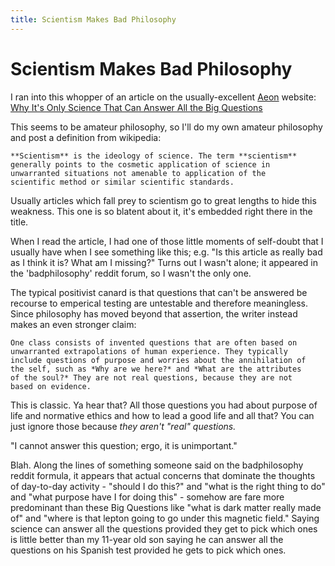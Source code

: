 ```yaml
---
title: Scientism Makes Bad Philosophy
---
```


# Scientism Makes Bad Philosophy

I ran into this whopper of an article on the usually-excellent
[Aeon](aeon.co) website:
[Why It's Only Science That Can Answer All the Big
Questions](https://aeon.co/ideas/why-its-only-science-that-can-answer-all-the-big-questions)

This seems to be amateur philosophy, so I'll do my own amateur
philosophy and post a definition from wikipedia:

    **Scientism** is the ideology of science. The term **scientism**
    generally points to the cosmetic application of science in
    unwarranted situations not amenable to application of the
    scientific method or similar scientific standards.

Usually articles which fall prey to scientism go to great
lengths to hide this weakness. This one is so blatent about it,
it's embedded right there in the title.

When I read the article, I had one of those little moments of self-doubt that I
usually have when I see something like this; e.g. "Is this article as
really bad as I think it is? What am I missing?" Turns out I wasn't
alone; it appeared in the 'badphilosophy' reddit forum, so I wasn't
the only one.

The typical positivist canard is
that questions that can't be answered be recourse to emperical testing
are untestable and therefore meaningless. Since philosophy has moved
beyond that assertion, the writer instead makes an even stronger
claim:

    One class consists of invented questions that are often based on
    unwarranted extrapolations of human experience. They typically
    include questions of purpose and worries about the annihilation of
    the self, such as *Why are we here?* and *What are the attributes
    of the soul?* They are not real questions, because they are not
    based on evidence.

This is classic. Ya hear that? All those questions you had about
purpose of life and normative ethics and how to lead a good life and
all that?  You can just ignore those because *they aren't "real"
questions.*

"I cannot answer this question; ergo, it is unimportant."

Blah. Along the lines of something someone said on the badphilosophy
reddit formula, it appears that actual concerns that dominate the
thoughts of day-to-day activity - "should I do this?" and "what is the
right thing to do" and "what purpose have I for doing this" - somehow
are fare more predominant than these Big Questions like "what is dark
matter really made of" and "where is that lepton going to go under
this magnetic field." Saying science can answer all the questions
provided they get to pick which ones is little better than my 11-year
old son saying he can answer all the questions on his Spanish test
provided he gets to pick which ones.